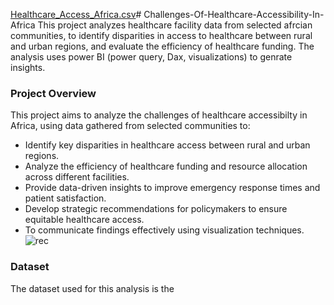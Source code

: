 [Healthcare_Access_Africa.csv](https://github.com/user-attachments/files/19447028/Healthcare_Access_Africa.csv)# Challenges-Of-Healthcare-Accessibility-In-Africa
This project analyzes healthcare facility data from selected afrcian communities, to identify disparities in access to healthcare between rural and urban regions, 
and evaluate the efficiency of healthcare funding. The analysis uses power BI (power query, Dax, visualizations) to genrate insights.
### Project Overview
This project aims to analyze the challenges of healthcare accessibilty in Africa, using data gathered from selected communities to:
- Identify key disparities in healthcare access between rural and urban regions.
- Analyze the efficiency of healthcare funding and resource allocation across different facilities.
- Provide data-driven insights to improve emergency response times and patient satisfaction.
- Develop strategic recommendations for policymakers to ensure equitable healthcare access.
- To communicate findings effectively using visualization techniques.
![rec](https://github.com/user-attachments/assets/96df4922-8f9f-4859-94b0-65b8f7a0c7ff)
### Dataset

The dataset used for this analysis is the 
